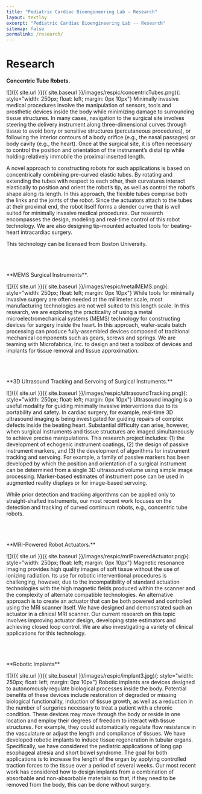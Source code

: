```yaml
---
title: "Pediatric Cardiac Bioengineering Lab - Research"
layout: textlay
excerpt: "Pediatric Cardiac Bioengineering Lab -- Research"
sitemap: false
permalink: /research/
---
```


# Research


**Concentric Tube Robots.** 

![]({{ site.url }}{{ site.baseurl }}/images/respic/concentricTubes.png){: style="width: 250px; float: left; margin: 0px  10px"}
Minimally invasive medical procedures involve the manipulation of sensors, tools and prosthetic devices inside the body while minimizing damage to surrounding tissue structures. In many cases, navigation to the surgical site involves steering the delivery instrument along three-dimensional curves through tissue to avoid bony or sensitive structures (percutaneous procedures), or following the interior contours of a body orifice (e.g., the nasal passages) or body cavity (e.g., the heart). Once at the surgical site, it is often necessary to control the position and orientation of the instrument’s distal tip while holding relatively immobile the proximal inserted length.

A novel approach to constructing robots for such applications is based on concentrically combining pre-curved elastic tubes. By rotating and extending the tubes with respect to each other, their curvatures interact elastically to position and orient the robot’s tip, as well as control the robot’s shape along its length. In this approach, the flexible tubes comprise both the links and the joints of the robot. Since the actuators attach to the tubes at their proximal end, the robot itself forms a slender curve that is well suited for minimally invasive medical procedures. Our research encompasses the design, modeling and real-time control of this robot technology. We are also designing tip-mounted actuated tools for beating-heart intracardiac surgery.

This technology can be licensed from Boston University.



<br />
<br />
<br />
**MEMS Surgical Instruments**.

![]({{ site.url }}{{ site.baseurl }}/images/respic/metalMEMS.png){: style="width: 250px; float: left; margin: 0px  10px"}
While tools for minimally invasive surgery are often needed at the millimeter scale, most manufacturing technologies are not well suited to this length scale. In this research, we are exploring the practicality of using a metal microelectromechanical systems (MEMS) technology for constructing devices for surgery inside the heart. In this approach, wafer-scale batch processing can produce fully-assembled devices composed of traditional mechanical components such as gears, screws and springs. We are teaming with Microfabrica, Inc. to design and test a toolbox of devices and implants for tissue removal and tissue approximation.



<br />
<br />
<br />
**3D Ultrasound Tracking and Servoing of Surgical Instruments.** 

![]({{ site.url }}{{ site.baseurl }}/images/respic/ultrasoundTracking.png){: style="width: 250px; float: left; margin: 0px  10px"}
Ultrasound imaging is a useful modality for guiding minimally invasive interventions due to its portability and safety. In cardiac surgery, for example, real-time 3D ultrasound imaging is being investigated for guiding repairs of complex defects inside the beating heart. Substantial difficulty can arise, however, when surgical instruments and tissue structures are imaged simultaneously to achieve precise manipulations. This research project includes: (1) the development of echogenic instrument coatings, (2) the design of passive instrument markers, and (3) the development of algorithms for instrument tracking and servoing. For example, a family of passive markers has been developed by which the position and orientation of a surgical instrument can be determined from a single 3D ultrasound volume using simple image processing. Marker-based estimates of instrument pose can be used in augmented reality displays or for image-based servoing.

While prior detection and tracking algorithms can be applied only to straight-shafted instruments, our most recent work focuses on the detection and tracking of curved continuum robots, e.g., concentric tube robots.



<br />
<br />
<br />
**MRI-Powered Robot Actuators.**  

![]({{ site.url }}{{ site.baseurl }}/images/respic/mriPoweredActuator.png){: style="width: 250px; float: left; margin: 0px  10px"}
Magnetic resonance imaging provides high quality images of soft tissue without the use of ionizing radiation. Its use for robotic interventional procedures is challenging, however, due to the incompatibility of standard actuation technologies with the high magnetic fields produced within the scanner and the complexity of alternate compatible technologies. An alternative approach is to create an actuator that can be both powered and controlled using the MRI scanner itself. We have designed and demonstrated such an actuator in a clinical MRI scanner. Our current research on this topic involves improving actuator design, developing state estimators and achieving closed loop control. We are also investigating a variety of clinical applications for this technology.



<br />
<br />
<br />
**Robotic Implants** 

![]({{ site.url }}{{ site.baseurl }}/images/respic/implant3.jpg){: style="width: 250px; float: left; margin: 0px  10px"}
Robotic implants are devices designed to autonomously regulate biological processes inside the body. Potential benefits of these devices include restoration of degraded or missing biological functionality, induction of tissue growth, as well as a reduction in the number of surgeries necessary to treat a patient with a chronic condition. These devices may move through the body or reside in one location and employ their degrees of freedom to interact with tissue structures. For example, they could automatically regulate flow resistance in the vasculature or adjust the length and compliance of tissues. We have developed robotic implants to induce tissue regeneration in tubular organs. Specifically, we have considered the pediatric applications of long gap esophageal atresia and short bowel syndrome. The goal for both applications is to increase the length of the organ by applying controlled traction forces to the tissue over a period of several weeks. Our most recent work has considered how to design implants from a combination of absorbable and non-absorbable materials so that, if they need to be removed from the body, this can be done without surgery.
